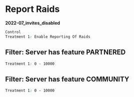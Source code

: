 # Report Raids

**2022-07_invites_disabled**

```css
Control
Treatment 1: Enable Reporting Of Raids
```

## Filter: Server has feature PARTNERED
```css
Treatment 1: 0 - 10000
```
## Filter: Server has feature COMMUNITY
```css
Treatment 1: 0 - 10000
```

